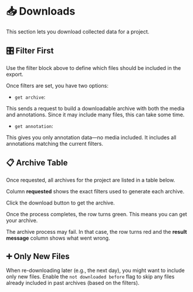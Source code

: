 # 📥 Downloads

This section lets you download collected data for a project.

<!-- <img src="/docs/assets/" alt="downloads"> -->

## 🎛️ Filter First

Use the filter block above to define which files should be included in the export.

<!-- <img src="/docs/assets/" alt="downloads"> -->

Once filters are set, you have two options:

- `get archive`:

This sends a request to build a downloadable archive with both the media and annotations.
Since it may include many files, this can take some time.

- `get annotation`:

This gives you only annotation data—no media included.
It includes all annotations matching the current filters.

<!-- <img src="/docs/assets/" alt="downloads_filters"> -->

## 📋 Archive Table

Once requested, all archives for the project are listed in a table below.

Column **requested** shows the exact filters used to generate each archive.

Click the download button to get the archive.

<!-- <img src="/docs/assets/" alt="downloads_table"> -->

Once the process completes, the row turns green. This means you can get your archive.

<!-- <img src="/docs/assets/" alt="downloads_table_ok"> -->

The archive process may fail.
In that case, the row turns red and the **result message** column shows what went wrong.

<!-- <img src="/docs/assets/" alt="downloads_table_fail"> -->

## ➕ Only New Files
When re-downloading later (e.g., the next day), you might want to include only new files.
Enable the `not downloaded before` flag to skip any files already included in past archives (based on the filters).
